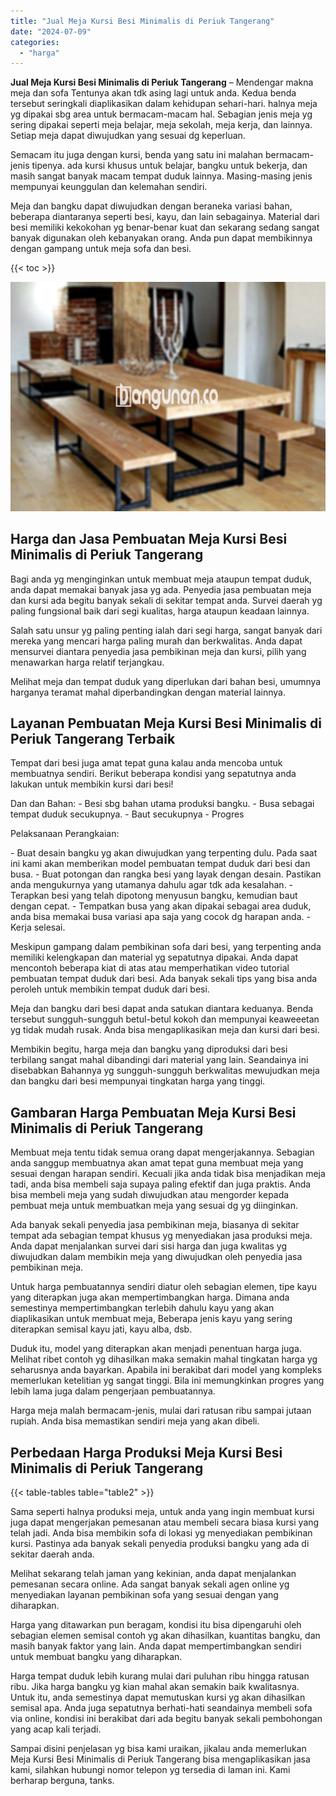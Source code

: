 ```yaml
---
title: "Jual Meja Kursi Besi Minimalis di Periuk Tangerang"
date: "2024-07-09"
categories: 
  - "harga"
---
```


**Jual Meja Kursi Besi Minimalis di Periuk Tangerang** – Mendengar makna meja dan sofa Tentunya akan tdk asing lagi untuk anda. Kedua benda tersebut seringkali diaplikasikan dalam kehidupan sehari-hari. halnya meja yg dipakai sbg area untuk bermacam-macam hal. Sebagian jenis meja yg sering dipakai seperti meja belajar, meja sekolah, meja kerja, dan lainnya. Setiap meja dapat diwujudkan yang sesuai dg keperluan.

Semacam itu juga dengan kursi, benda yang satu ini malahan bermacam-jenis tipenya. ada kursi khusus untuk belajar, bangku untuk bekerja, dan masih sangat banyak macam tempat duduk lainnya. Masing-masing jenis mempunyai keunggulan dan kelemahan sendiri.

Meja dan bangku dapat diwujudkan dengan beraneka variasi bahan, beberapa diantaranya seperti besi, kayu, dan lain sebagainya. Material dari besi memiliki kekokohan yg benar-benar kuat dan sekarang sedang sangat banyak digunakan oleh kebanyakan orang. Anda pun dapat membikinnya dengan gampang untuk meja sofa dan besi.

{{< toc >}}

![Jual Meja Kursi Besi Minimalis di Periuk Tangerang](/images/jual-meja-besi-murah32.png)

## Harga dan Jasa Pembuatan Meja Kursi Besi Minimalis di Periuk Tangerang

Bagi anda yg menginginkan untuk membuat meja ataupun tempat duduk, anda dapat memakai banyak jasa yg ada. Penyedia jasa pembuatan meja dan kursi ada begitu banyak sekali di sekitar tempat anda. Survei daerah yg paling fungsional baik dari segi kualitas, harga ataupun keadaan lainnya.

Salah satu unsur yg paling penting ialah dari segi harga, sangat banyak dari mereka yang mencari harga paling murah dan berkwalitas. Anda dapat mensurvei diantara penyedia jasa pembikinan meja dan kursi, pilih yang menawarkan harga relatif terjangkau.

Melihat meja dan tempat duduk yang diperlukan dari bahan besi, umumnya harganya teramat mahal diperbandingkan dengan material lainnya.

## Layanan Pembuatan Meja Kursi Besi Minimalis di Periuk Tangerang Terbaik

Tempat dari besi juga amat tepat guna kalau anda mencoba untuk membuatnya sendiri. Berikut beberapa kondisi yang sepatutnya anda lakukan untuk membikin kursi dari besi!

Dan dan Bahan: - Besi sbg bahan utama produksi bangku. - Busa sebagai tempat duduk secukupnya. - Baut secukupnya - Progres

Pelaksanaan Perangkaian:

\- Buat desain bangku yg akan diwujudkan yang terpenting dulu. Pada saat ini kami akan memberikan model pembuatan tempat duduk dari besi dan busa. - Buat potongan dan rangka besi yang layak dengan desain. Pastikan anda mengukurnya yang utamanya dahulu agar tdk ada kesalahan. - Terapkan besi yang telah dipotong menyusun bangku, kemudian baut dengan cepat. - Tempatkan busa yang akan dipakai sebagai area duduk, anda bisa memakai busa variasi apa saja yang cocok dg harapan anda. - Kerja selesai.

Meskipun gampang dalam pembikinan sofa dari besi, yang terpenting anda memiliki kelengkapan dan material yg sepatutnya dipakai. Anda dapat mencontoh beberapa kiat di atas atau memperhatikan video tutorial pembuatan tempat duduk dari besi. Ada banyak sekali tips yang bisa anda peroleh untuk membikin tempat duduk dari besi.

Meja dan bangku dari besi dapat anda satukan diantara keduanya. Benda tersebut sungguh-sungguh betul-betul kokoh dan mempunyai keaweeetan yg tidak mudah rusak. Anda bisa mengaplikasikan meja dan kursi dari besi.

Membikin begitu, harga meja dan bangku yang diproduksi dari besi terbilang sangat mahal dibandingi dari material yang lain. Seandainya ini disebabkan Bahannya yg sungguh-sungguh berkwalitas mewujudkan meja dan bangku dari besi mempunyai tingkatan harga yang tinggi.

## Gambaran Harga Pembuatan Meja Kursi Besi Minimalis di Periuk Tangerang

Membuat meja tentu tidak semua orang dapat mengerjakannya. Sebagian anda sanggup membuatnya akan amat tepat guna membuat meja yang sesuai dengan harapan sendiri. Kecuali jika anda tidak bisa menjadikan meja tadi, anda bisa membeli saja supaya paling efektif dan juga praktis. Anda bisa membeli meja yang sudah diwujudkan atau mengorder kepada pembuat meja untuk membuatkan meja yang sesuai dg yg diinginkan.

Ada banyak sekali penyedia jasa pembikinan meja, biasanya di sekitar tempat ada sebagian tempat khusus yg menyediakan jasa produksi meja. Anda dapat menjalankan survei dari sisi harga dan juga kwalitas yg diwujudkan dalam membikin meja yang diwujudkan oleh penyedia jasa pembikinan meja.

Untuk harga pembuatannya sendiri diatur oleh sebagian elemen, tipe kayu yang diterapkan juga akan mempertimbangkan harga. Dimana anda semestinya mempertimbangkan terlebih dahulu kayu yang akan diaplikasikan untuk membuat meja, Beberapa jenis kayu yang sering diterapkan semisal kayu jati, kayu alba, dsb.

Duduk itu, model yang diterapkan akan menjadi penentuan harga juga. Melihat ribet contoh yg dihasilkan maka semakin mahal tingkatan harga yg seharusnya anda bayarkan. Apabila ini berakibat dari model yang kompleks memerlukan ketelitian yg sangat tinggi. Bila ini memungkinkan progres yang lebih lama juga dalam pengerjaan pembuatannya.

Harga meja malah bermacam-jenis, mulai dari ratusan ribu sampai jutaan rupiah. Anda bisa memastikan sendiri meja yang akan dibeli.

## Perbedaan Harga Produksi Meja Kursi Besi Minimalis di Periuk Tangerang

{{< table-tables table="table2" >}}

Sama seperti halnya produksi meja, untuk anda yang ingin membuat kursi juga dapat mengerjakan pemesanan atau membeli secara biasa kursi yang telah jadi. Anda bisa membikin sofa di lokasi yg menyediakan pembikinan kursi. Pastinya ada banyak sekali penyedia produksi bangku yang ada di sekitar daerah anda.

Melihat sekarang telah jaman yang kekinian, anda dapat menjalankan pemesanan secara online. Ada sangat banyak sekali agen online yg menyediakan layanan pembikinan sofa yang sesuai dengan yang diharapkan.

Harga yang ditawarkan pun beragam, kondisi itu bisa dipengaruhi oleh sebagian elemen semisal contoh yg akan dihasilkan, kuantitas bangku, dan masih banyak faktor yang lain. Anda dapat mempertimbangkan sendiri untuk membuat bangku yang diharapkan.

Harga tempat duduk lebih kurang mulai dari puluhan ribu hingga ratusan ribu. Jika harga bangku yg kian mahal akan semakin baik kwalitasnya. Untuk itu, anda semestinya dapat memutuskan kursi yg akan dihasilkan semisal apa. Anda juga sepatutnya berhati-hati seandainya membeli sofa via online, kondisi ini berakibat dari ada begitu banyak sekali pembohongan yang acap kali terjadi.

Sampai disini penjelasan yg bisa kami uraikan, jikalau anda memerlukan Meja Kursi Besi Minimalis di Periuk Tangerang bisa mengaplikasikan jasa kami, silahkan hubungi nomor telepon yg tersedia di laman ini. Kami berharap berguna, tanks.
